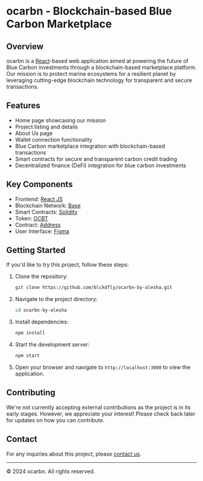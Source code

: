 # ocarbn - Blockchain-based Blue Carbon Marketplace

## Overview

ocarbn is a [React](https://reactjs.org/)-based web application aimed at powering the future of Blue Carbon investments through a blockchain-based marketplace platform. Our mission is to protect marine ecosystems for a resilient planet by leveraging cutting-edge blockchain technology for transparent and secure transactions.

## Features

- Home page showcasing our mission
- Project listing and details
- About Us page
- Wallet connection functionality
- Blue Carbon marketplace integration with blockchain-based transactions
- Smart contracts for secure and transparent carbon credit trading
- Decentralized finance (DeFi) integration for blue carbon investments

## Key Components

- Frontend: [React JS](https://reactjs.org/)
- Blockchain Network: [Base](https://www.base.org/)
- Smart Contracts: [Solidity](https://soliditylang.org/)
- Token: [OCBT](https://basescan.org/token/0x30effc43dd4e2f25f5cade3281160cb0d2cc0f18)
- Contract: [Address](https://basescan.org/address/0xa91c01a629a5cd471343e38a9bac032a2f407ba7)
- User Interface: [Figma](https://www.figma.com/design/BuFF5A740B1nzQLXB6Yexg/Ocarbn---Group-2?node-id=0-1&t=uwsNltiPtCOVa1x8-1)

## Getting Started

If you'd like to try this project, follow these steps:

1. Clone the repository:
   ```bash
   git clone https://github.com/blckdfly/ocarbn-by-alesha.git
   ```

2. Navigate to the project directory:
   ```bash
   cd ocarbn-by-alesha
   ```

3. Install dependencies:
   ```bash
   npm install
   ```

4. Start the development server:
   ```bash
   npm start
   ```

5. Open your browser and navigate to `http://localhost:3000` to view the application.

## Contributing

We're not currently accepting external contributions as the project is in its early stages. However, we appreciate your interest! Please check back later for updates on how you can contribute.

## Contact

For any inquiries about this project, please [contact us](mailto:naufvll.xx@gmail.com).

---

© 2024 ocarbn. All rights reserved.
